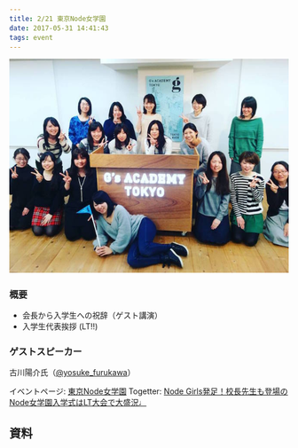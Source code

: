 ```yaml
---
title: 2/21 東京Node女学園
date: 2017-05-31 14:41:43
tags: event
---
```


![](/img/blog/0221.png)

### 概要
- 会長から入学生への祝辞（ゲスト講演）
- 入学生代表挨拶 (LT!!)

### ゲストスピーカー
古川陽介氏（[@yosuke_furukawa](https://twitter.com/yosuke_furukawa)）

イベントページ: [東京Node女学園](https://nodejs.connpass.com/event/49925/)
Togetter: [Node Girls発足！校長先生も登場のNode女学園入学式はLT大会で大盛況♩](https://togetter.com/li/1083783?utm_source=dlvr.it&utm_medium=twitter)

## 資料
<center>
<script async class="speakerdeck-embed" data-id="9f7993c2db794cffbb9e28fc1c7a98a8" data-ratio="1.33333333333333" src="//speakerdeck.com/assets/embed.js"></script>
</center>

<center>
<script async class="speakerdeck-embed" data-id="1491eaca8bec45a19e74c356c8ccf606" data-ratio="1.33333333333333" src="//speakerdeck.com/assets/embed.js"></script>
</center>
